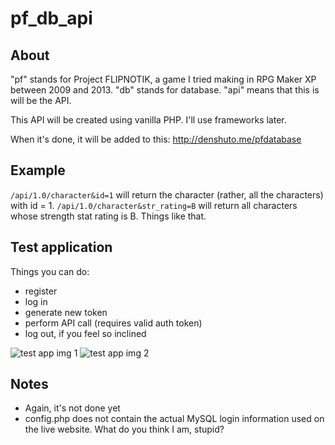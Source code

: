 # pf_db_api

## About

"pf" stands for Project FLIPNOTIK, a game I tried making in RPG Maker XP between 2009 and 2013. 
"db" stands for database.
"api" means that this is will be the API.

This API will be created using vanilla PHP. I'll use frameworks later.

When it's done, it will be added to this:
http://denshuto.me/pfdatabase

## Example

`/api/1.0/character&id=1` will return the character (rather, all the characters) with id = 1.
`/api/1.0/character&str_rating=B` will return all characters whose strength stat rating is B.
Things like that.

## Test application

Things you can do:
- register
- log in
- generate new token
- perform API call (requires valid auth token)
- log out, if you feel so inclined

![test app img 1](http://denshuto.me/img/api.png)
![test app img 2](http://denshuto.me/img/api2.png)

## Notes

- Again, it's not done yet
- config.php does not contain the actual MySQL login information used on the live website. What do you think I am, stupid?